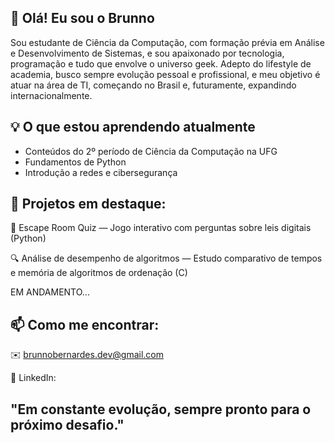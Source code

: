 ## 👋 Olá! Eu sou o Brunno

  Sou estudante de Ciência da Computação, com formação prévia em Análise e Desenvolvimento de Sistemas, e sou apaixonado por tecnologia, programação e tudo que envolve o universo geek. Adepto do lifestyle de academia, busco sempre evolução pessoal e profissional, e meu objetivo é atuar na área de TI, começando no Brasil e, futuramente, expandindo internacionalmente.

## 💡 O que estou aprendendo atualmente

- Conteúdos do 2º período de Ciência da Computação na UFG  
- Fundamentos de Python  
- Introdução a redes e cibersegurança  

## 🚀 Projetos em destaque:

🔐 Escape Room Quiz — Jogo interativo com perguntas sobre leis digitais (Python)

🔍 Análise de desempenho de algoritmos — Estudo comparativo de tempos e memória de algoritmos de ordenação (C)  


EM ANDAMENTO...


## 📫 Como me encontrar:

✉️ brunnobernardes.dev@gmail.com

🔗 LinkedIn: 


## "Em constante evolução, sempre pronto para o próximo desafio."

<!--
**BrunnoBernardes/BrunnoBernardes** is a ✨ _special_ ✨ repository because its `README.md` (this file) appears on your GitHub profile.

Here are some ideas to get you started:

- 🔭 I’m currently working on ...
- 🌱 I’m currently learning ...
- 👯 I’m looking to collaborate on ...
- 🤔 I’m looking for help with ...
- 💬 Ask me about ...
- 📫 How to reach me: ...
- 😄 Pronouns: ...
- ⚡ Fun fact: ...
-->
